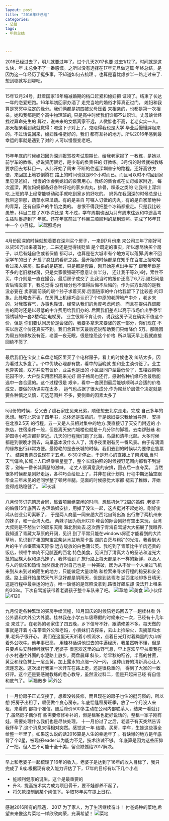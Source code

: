 ```yaml
---
layout: post
title: "2016年终总结"
categories:
- 总结
tags:
- 年终总结



---
```



2016已经过去了，明儿就要过年了。过个几天2017也要
过去1/12了。时间就是这么快，年
末总免不了一番感慨。之所以没有选择在17年元旦做这篇
年终总结，是因为这一年经历了挺多事，不知道如何去梳理
。也算是喜忧虑参半一路走过来了.想到哪就写到哪吧。

---
15年12月24号，赶着国家16年缩减婚期的档口赶紧和媳妇把
证领了。结束了长达一年的恋爱短跑。16年年初回家办酒了
走完当地的婚俗才算真正过门。 
媳妇和我算是冥冥中注定的缘分。我们俩都是初四被父母压着
来相亲的，也都是第一次相亲。她和我都是同个高中物理班的,
只是高中时候我们谁都不认识谁。丈母娘曾经找过算命先生的
算过，说未来的女婿离家不远，人微胖也不高，老老实实一人。
那天相亲看到我就觉得：嗯这下子对上了。鬼晓得我也是大学
毕业后慢慢胖起来的。不过话说回来，媳妇性格挺好的，我们
都有互补的地方。所以2016年感到最幸运的事就是遇到了对的
人可以慢慢变老吧。

---

15年年底的时候媳妇因为深圳报驾校考试周期长，给我老家报了
一教练，是她以前学车的教练，据说资历很老，是少有的负责任的
好教练。3月份的时候就被教练要求回去考科目一。从此开始了周末
不断的往返深圳普宁的路程。还好高铁方便，来回加上地铁倒腾在
路上的时间也就是6个小时而已。而且可以时不时回到家里见见爸妈，
慢慢的体会到媳妇的良苦用心。教练的集合点在丈母娘家附近，
每次返深，两位妈妈都备好各种好吃的家乡肉丸，排骨，粿条之类的
让我带上深圳吃.上班的早上经常能够动动手就吃到家乡的好吃的。
妈妈在我回深的时候总是让我带这带那，蔬菜水果瓜蔬。有的是亲自
叮嘱人订做的肉丸，有的是自家菜地种的青菜，还有自家产的牛奶之类的。
总恨不得我把整个冰箱都搬走。只是我比较愚笨，科目二练了20多次还是
考不过，学车周期也因为只有周末往返和中途高考生插队墨迹到了
年底。还在年底前过了科目三顺顺利的拿到驾照。完成了16年其中一个
小目标。
![驾照场内](http://7xq3xt.com1.z0.glb.clouddn.com/xueche_changnei_20160424_051300.jpg)

---
4月份回深的时候就想着要在深圳买个房子，一来到7月份来
来公司三年了刚好可以贷50万出来凑首付，二来还是觉得钱贬值
是个既定的事实，所以想尽快买个房子，以后有娃自住或者保值
都可以，也算是在大城市有个地方可以落脚.周末不回家学车的日子
开启了疯狂的看房之路。最开始的时候都是在知乎在百度上搜攻略
看过来人买房。联系的是链家，只是都是套路，刚开始差点出手买了
跟我年龄差不多的老旧楼梯房，只是卖家很强硬不愿意让价半分，
还让我干等2小时，索性不买，中介则是一直在撮合，最后房子成交了
比我当时的报价还高了6,7万.媳妇问是否后悔没拿下，我总觉得
没有缘分也不值得后悔不后悔的。作为买方出钱的是我没必要在
卖家面前装的跟个孙子求着买房.后面链家的中介给我留下了比较差
的印象。此处略去不表。在房网上机缘巧合认识了个中原的老牌地产中介
，老乡来的，对我蛮客气，办事也靠谱，经常从我们的角度考虑问题。
而且在提供靠谱服务的同时还是以最低的中介费用给我们办的.
后面我们差点以高于市场价出手泰华锦绣城的一套2楼鸡肋电梯房。
业主很屌不肯让价，说我这房子现在确实不值这个价，但是
你们要认同房价是会涨的，我要多拿未来要涨的这一部分，你们现在
不买以后这个价还真买不到。我们合算半天最后还说帮助我们只给降价
5万。那晚因为周五的缘故没有签，老婆一夜无眠，很是惶恐这个价格.
所以隔天早上我就直接回绝不签了.

---

最后我们在宝安上车盘老城区里买了个电梯房子。看上的时候也没
纠结太多。因为看过太多盘了。个中优缺心理都有数，看中的当晚就
想和业主谈价签了。业主也算实诚，双方并没有议价，业主也是出的
小区盘同户型最低价了，五楼西南朝花园不吵，大户型实用面积高采光好
房子格局也还行。感谢各种机缘巧合最后能选中一套合适的。这个过程很是
艰辛，看中一套房到最后能够顺利以合适的价格成交，要做的功课实在太多，
运气也占据了很大成分.作为屌丝阶层做个决定就是要各种慎之又慎，可选范围并
不多，要侧重的因素太多了


---
5月份的时候，岳父去了趟石家庄见亲兄弟，顺便想去北京走走，完成
自己多年的愿想。我在北京读了四年书，总体还是蛮熟的。于是媳妇要求我给当导游，
安排在北京2.5天 的行程。五一又是人员相对集中的地方.我直接订了天安门附近的
小旅店，住宿条件一般，但是离天安门城楼也就是十几分钟的脚程。去南锣鼓巷
和护国寺小吃店都非常近。几天的行程我们跑了北海，鸟巢和清华北邮。大多时候
都是到很晚才回去，鸟巢基本没什么人了，清净夜里别有另一番风景。由于有滴滴
的缘故出行非常方便。最惊艳的是去长城的时候，我们去到的时候以为要停止售票了。
结果售票员说现在才五点，6:30才停止，于是开心的直接上了南城墙,当时
天气偏冷,长城上人已经零零星星了，整个长城拍照的时候视野范围内都看不到游客
，别有一番长城萧瑟的滋味。 老丈人很满意我的安排，回去后一直夸奖。
当然很多时候都是刚好走运，各种巧合给赶上了，并非在我计划内.
行程中期还抽空跟毕业三年未见的老同学整了顿烤羊腿。见面的时候感觉大家都
褪去了稚嫩，开始变得成熟稳健了。
![长城](http://7xq3xt.com1.z0.glb.clouddn.com/P60502-181824.jpg)

---

八月份签订完购房合同，趁着项目组空闲的时间，想趁机休了2周的婚假 .老婆子的婚假15年底回去
办理婚姻安排，用掉了没法一起，这点挺对不起她的。刚好俊鸿从创业公司离职了，
于是两人商量一同来趟大西北自驾出游.出行拼了两杭州来的妹子，和一台湾大叔。
两妹子因为杭州G20 峰会的际会刚好有空出来玩，台湾大叔则是不愁生计的房东天南
海北到处去.这次西宁青海自驾游大大拓展了我眼界.我知道了青藏大草原的开阔，见识
到了平常只能在windows界面才能看到的大片草地，见识到了祖国聚宝盆柴达木盆地茶卡盐
湖的白茫与粗犷的光洁，我看到大片的牛羊点缀草海天际像
远方绽放的白色蒲公英。我吃到了青菜比牛羊肉还贵的饭店，顿顿牛羊肉不见腻歪的西北
特色美食，见识到了清真大寺的圣洁和湟光大批的回族大叔和漂亮妹子。我体验到了
旅行路上每天都是不一样的新鲜，以及人与人的信任和热情.当然西北行对自己也是
一种突破，因为从不曾一个人坐过飞机来到从未到过的陌生的地方，只能做足大量攻略
和检索来寻求行程的稳妥和安全感。路上最开始虽然天气不见好都是阴雨天，但是到达青海
湖西北地却多日晴天.这是行程中最幸运的地方。唯一缺憾的是驾照没拿到,路很好飙车却
没法开上租来的308s。下次自驾游该带着老婆孩子整个车队来了吧。
![草地](http://7xq3xt.com1.z0.glb.clouddn.com/P60830-101512.jpg)
![美食](http://7xq3xt.com1.z0.glb.clouddn.com/P60828-193240.jpg)
![小伙伴](http://7xq3xt.com1.z0.glb.clouddn.com/zijia_P60831-112612.jpg)
![4120](http://7xq3xt.com1.z0.glb.clouddn.com/zijia_4210.JPG)


---
九月份走各种繁琐的买房手续流程，10月国庆的时候陪老妈回去了一趟桂林看
外公外婆和大外公大外婆。桂林我在小学五年级寒假的时候来过一次，已经有十几年没
来过了。在老妈的老家住了四五晚，乡下信号不好，跟清修差不多。每天做的事就是开着
小车带着外公和老妈，小表妹们去探亲，去山上捡柴火，去摘菜和水果.老妈子很开心。
我们在这里天天听着小桥流水，点着日光灯对着黝黑的大山听着外公吹牛。他年事已高，
用桂林话讲他过去的牛逼经历，我虽然听不懂，但是只要点头安静倾听就够了.老婆子
很喜欢这里的山野气息，早上喜欢早早拉着我在小乡村通往外面的水泥路上散步，两盘晨辉
斜染，给早秋的稻谷，半高的甘蔗，黄豆和绿色抹上一层金黄，加上露水的点缀一闪一闪，
这种山野的清新真心让人流连忘返。这次出行我第一次开车在路上走，还是很稳重的，
得到了大家的一致好评。这个还是要感谢教练的悉心教导，虽然没过科二，但是开起来已经
有自信和底气了。
![晨散步](http://7xq3xt.com1.z0.glb.clouddn.com/P61004-072013.jpg)
![外公](http://7xq3xt.com1.z0.glb.clouddn.com/P61005-082050.jpg) 

---

十一月份房子正式交接了，想着没钱装修，而且现在的房子也住的挺习惯的，所以想
把房子出租了，顺便做个良心房东。年底恰逢租房旺季，放了一个月没人来租，来看的
都每个准信。随后降价500多主动在公司内部联系人，结果一看就订了.虽然房子偶尔有
些需要修修补补的，但是租客也挺好说话的，整租一家子刚有娃，需要处理什么我们也是尽快处理。
十一月份过了之后，老婆子有天突然告诉我怀孕了.这个消息来得相对突然。感觉这一年
结婚，买房，学车，生娃这些事全给整一年里了。如果这么说的话2016算是人生的幸运年了
。有缺憾的地方是年底背了个2星，被现任leader认为能力不足，技术热诚不够。
年底算是因为这些压抑了一把。但人生不可能十全十美，留点缺憾给2017解决。

---
早上和老婆子一起梳理了16年的收入，老婆子是达到了16年的收入目标了，我只完成了
8成.根据现有收入能力评估了下，17年的目标有以下几个小点

*  娃顺利健康的诞生。这个是最重要的
*  升3，提高技术实力成为项目骨干，要不娃都养不起了。
*  将欠款控制到某个阈值下。争取18年买车提上日程。

---
感谢2016所有的际遇， 2017 为了家人，为了生活继续奋斗！
付爸妈种的菜地,希望未来像这片菜地一样欣欣向荣，充满希望！
![菜地](http://7xq3xt.com1.z0.glb.clouddn.com/IMG_20170126_145835.jpg)





    
        









